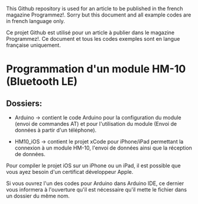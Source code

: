 This Github repository is used for an article to be published in the french magazine Programmez!. Sorry but this document and all example codes are in french language only.

Ce projet Github est utilisé pour un article à publier dans le magazine Programmez!. Ce document et tous les codes exemples sont en langue française uniquement.


Programmation d'un module HM-10 (Bluetooth LE)
==============================================

Dossiers:
---------
- Arduino  -> contient le code Arduino pour la configuration du module (envoi de commandes AT) et pour l'utilisation du module (Envoi de données à partir d'un téléphone).

- HM10_iOS  -> contient le projet xCode pour iPhone/iPad permettant la connexion à un module HM-10, l'envoi de données ainsi que la réception de données.

Pour compiler le projet iOS sur un iPhone ou un iPad, il est possible que vous ayez besoin d'un certificat développeur Apple.

Si vous ouvrez l'un des codes pour Arduino dans Arduino IDE, ce dernier vous informera à l'ouverture qu'il est nécessaire qu'il mette le fichier dans un dossier du même nom.